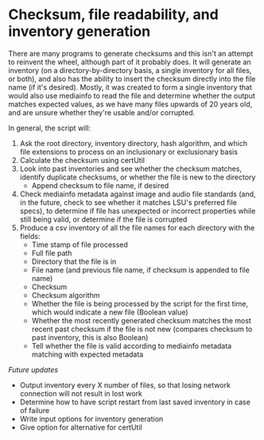 # Checksum, file readability, and inventory generation 

There are many programs to generate checksums and this isn't an attempt to reinvent the wheel, although part of it probably does. It will generate an inventory (on a directory-by-directory basis, a single inventory for all files, or both), and also has the ability to insert the checksum directly into the file name (if it's desired). Mostly, it was created to form a single inventory that would also use mediainfo to read the file and determine whether the output matches expected values, as we have many files upwards of 20 years old, and are unsure whether they're usable and/or corrupted.

In general, the script will:
1. Ask the root directory, inventory directory, hash algorithm, 
   and which file extensions to process on an inclusionary or exclusionary basis
2. Calculate the checksum using certUtil
3. Look into past inventories and see whether the checksum matches, 
   identify duplicate checksums, or whether the file is new to the directory
    * Append checksum to file name, if desired
4. Check mediainfo metadata against image and audio file standards
   (and, in the future, check to see whether it matches LSU's preferred file specs),
   to determine if file has unexpected or incorrect properties while still being 
   valid, or determine if the file is corrupted
5. Produce a csv inventory of all the file names for each directory
   with the fields:
    * Time stamp of file processed
    * Full file path
    * Directory that the file is in
    * File name (and previous file name, if checksum is appended to file name)
    * Checksum
    * Checksum algorithm
    * Whether the file is being processed by the script for the first time,
      which would indicate a new file (Boolean value)
    * Whether the most recently generated checksum matches the most recent
      past checksum if the file is not new
      (compares checksum to past inventory, this is also Boolean)
    * Tell whether the file is valid according to
      mediainfo metadata matching with expected metadata

*Future updates*
* Output inventory every X number of files, so that losing network connection will not 
  result in lost work
* Determine how to have script restart from last saved inventory in case of failure
* Write input options for inventory generation
* Give option for alternative for certUtil
